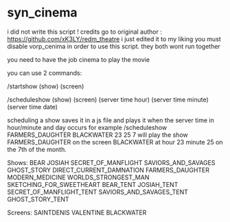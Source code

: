 # syn_cinema

i did not write this script ! credits go to original author : https://github.com/xK3LY/redm_theatre
i just edited it to my liking
you must disable vorp_cenima in order to use this script. they both wont run together

you need to have the job cinema to play the movie

you can use 2 commands: 

/startshow (show) (screen)

/scheduleshow (show) (screen) (server time hour) (server time minute) (server time date)

scheduling a show saves it in a js file and plays it when the server time in hour/minute and day occurs 
for example /scheduleshow  FARMERS_DAUGHTER BLACKWATER 23 25 7
will play the show FARMERS_DAUGHTER on the screen BLACKWATER at hour 23 minute 25 on the 7th of the month. 


Shows: 
BEAR
JOSIAH
SECRET_OF_MANFLIGHT
SAVIORS_AND_SAVAGES
GHOST_STORY
DIRECT_CURRENT_DAMNATION
FARMERS_DAUGHTER
MODERN_MEDICINE
WORLDS_STRONGEST_MAN
SKETCHING_FOR_SWEETHEART
BEAR_TENT
JOSIAH_TENT
SECRET_OF_MANFLIGHT_TENT
SAVIORS_AND_SAVAGES_TENT
GHOST_STORY_TENT

Screens: 
SAINTDENIS
VALENTINE
BLACKWATER

